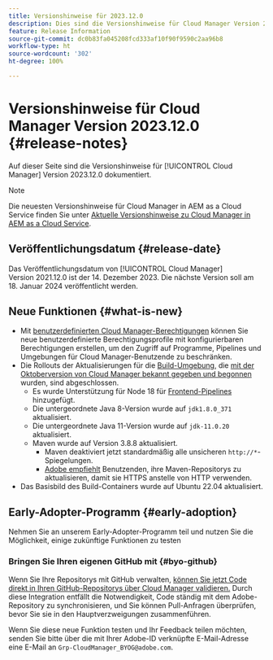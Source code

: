 ```yaml
---
title: Versionshinweise für 2023.12.0
description: Dies sind die Versionshinweise für Cloud Manager Version 2023.12.0.
feature: Release Information
source-git-commit: dc0b83fa045208fcd333af10f90f9590c2aa96b8
workflow-type: ht
source-wordcount: '302'
ht-degree: 100%

---
```



# Versionshinweise für Cloud Manager Version 2023.12.0 {#release-notes}

Auf dieser Seite sind die Versionshinweise für [!UICONTROL Cloud Manager] Version 2023.12.0 dokumentiert.

>[!NOTE]
>
>Die neuesten Versionshinweise für Cloud Manager in AEM as a Cloud Service finden Sie unter [Aktuelle Versionshinweise zu Cloud Manager in AEM as a Cloud Service](https://experienceleague.adobe.com/docs/experience-manager-cloud-service/content/implementing/using-cloud-manager/release-notes-cloud-manager/release-notes-cm-current.html?lang=de).

## Veröffentlichungsdatum {#release-date}

Das Veröffentlichungsdatum von [!UICONTROL Cloud Manager] Version 2021.12.0 ist der 14. Dezember 2023. Die nächste Version soll am 18. Januar 2024 veröffentlicht werden.

## Neue Funktionen {#what-is-new}

* Mit [benutzerdefinierten Cloud Manager-Berechtigungen](/help/using/custom-permissions.md) können Sie neue benutzerdefinierte Berechtigungsprofile mit konfigurierbaren Berechtigungen erstellen, um den Zugriff auf Programme, Pipelines und Umgebungen für Cloud Manager-Benutzende zu beschränken.
* Die Rollouts der Aktualisierungen für die [Build-Umgebung](/help/getting-started/build-environment.md), die [mit der Oktoberversion von Cloud Manager bekannt gegeben und begonnen](/help/release-notes/2023/2023-10-0.md) wurden, sind abgeschlossen.
   * Es wurde Unterstützung für Node 18 für [Frontend-Pipelines](/help/overview/ci-cd-pipelines.md) hinzugefügt.
   * Die untergeordnete Java 8-Version wurde auf `jdk1.8.0_371` aktualisiert.
   * Die untergeordnete Java 11-Version wurde auf `jdk-11.0.20` aktualisiert.
   * Maven wurde auf Version 3.8.8 aktualisiert.
      * Maven deaktiviert jetzt standardmäßig alle unsicheren `http://*`-Spiegelungen.
      * [Adobe empfiehlt](/help/getting-started/build-environment.md#https-maven) Benutzenden, ihre Maven-Repositorys zu aktualisieren, damit sie HTTPS anstelle von HTTP verwenden.
* Das Basisbild des Build-Containers wurde auf Ubuntu 22.04 aktualisiert.

## Early-Adopter-Programm {#early-adoption}

Nehmen Sie an unserem Early-Adopter-Programm teil und nutzen Sie die Möglichkeit, einige zukünftige Funktionen zu testen

### Bringen Sie Ihren eigenen GitHub mit {#byo-github}

Wenn Sie Ihre Repositorys mit GitHub verwalten, [können Sie jetzt Code direkt in Ihren GitHub-Repositorys über Cloud Manager validieren.](/help/managing-code/byo-github.md) Durch diese Integration entfällt die Notwendigkeit, Code ständig mit dem Adobe-Repository zu synchronisieren, und Sie können Pull-Anfragen überprüfen, bevor Sie sie in den Hauptverzweigungen zusammenführen.

Wenn Sie diese neue Funktion testen und Ihr Feedback teilen möchten, senden Sie bitte über die mit Ihrer Adobe-ID verknüpfte E-Mail-Adresse eine E-Mail an `Grp-CloudManager_BYOG@adobe.com`.
